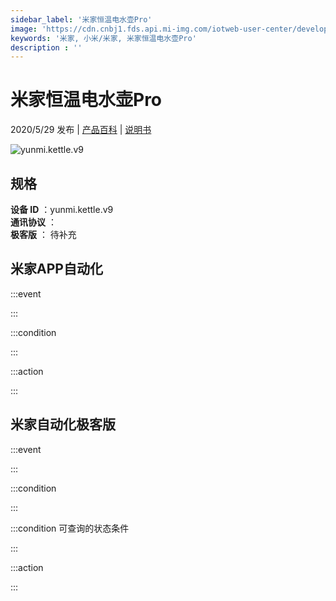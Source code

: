 ```yaml
---
sidebar_label: '米家恒温电水壶Pro'
image: 'https://cdn.cnbj1.fds.api.mi-img.com/iotweb-user-center/developer_1679047615779oL1KoLUw.png?GalaxyAccessKeyId=AKVGLQWBOVIRQ3XLEW&Expires=9223372036854775807&Signature=vp4a0Nv3QRqOs0ZstuO1V7dYgt8='
keywords: '米家, 小米/米家, 米家恒温电水壶Pro'
description : ''
---
```

# 米家恒温电水壶Pro

2020/5/29 发布 | [产品百科](https://home.mi.com/webapp/content/baike/product/index.html?model=yunmi.kettle.v9/) | [说明书](https://home.mi.com/views/introduction.html?model=yunmi.kettle.v9&region=cn)

![yunmi.kettle.v9](https://cdn.cnbj1.fds.api.mi-img.com/iotweb-user-center/developer_1679047615779oL1KoLUw.png?GalaxyAccessKeyId=AKVGLQWBOVIRQ3XLEW&Expires=9223372036854775807&Signature=vp4a0Nv3QRqOs0ZstuO1V7dYgt8=)

## 规格  
> 
**设备 ID** ：yunmi.kettle.v9  
**通讯协议** ：  
**极客版**  ： 待补充 


## 米家APP自动化  

:::event  

:::

:::condition  

:::

:::action   

:::

## 米家自动化极客版  

:::event  

:::

:::condition  

:::

:::condition 可查询的状态条件  

:::

:::action  

:::

        
